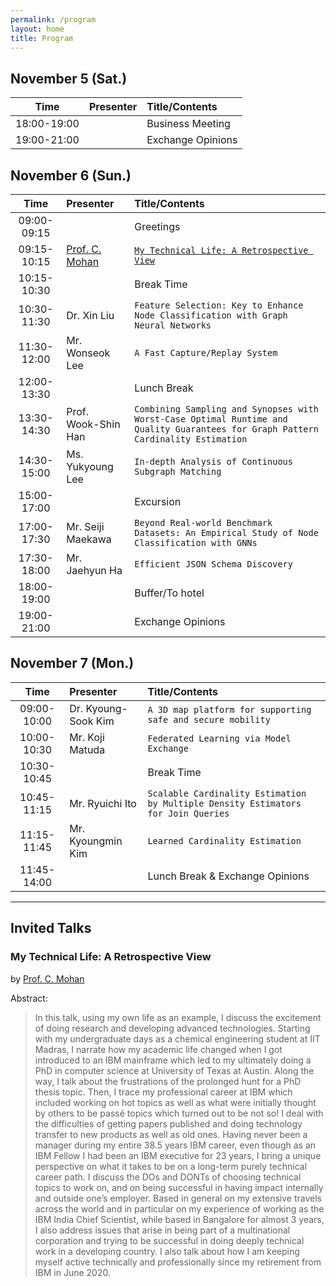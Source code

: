 ```yaml
---
permalink: /program
layout: home
title: Program
---
```


## November 5 (Sat.)

|Time|Presenter|Title/Contents|
|:-:|:-|:-|
|18:00-19:00||Business Meeting|
|19:00-21:00||Exchange Opinions|


## November 6 (Sun.)

|Time|Presenter|Title/Contents|
|:-:|:-|:-|
|09:00-09:15||Greetings|
|09:15-10:15|[Prof. C. Mohan](invitedspeakers.md)|[`My Technical Life: A Retrospective View`](#my-technical-life-a-retrospective-view)|
|10:15-10:30||Break Time|
|10:30-11:30|Dr. Xin Liu|`Feature Selection: Key to Enhance Node Classification with Graph Neural Networks`|
|11:30-12:00|Mr. Wonseok Lee|`A Fast Capture/Replay System`|
|12:00-13:30||Lunch Break|
|13:30-14:30|Prof. Wook-Shin Han|`Combining Sampling and Synopses with Worst-Case Optimal Runtime and Quality Guarantees for Graph Pattern Cardinality Estimation`|
|14:30-15:00|Ms. Yukyoung Lee|`In-depth Analysis of Continuous Subgraph Matching`|
|15:00-17:00||Excursion|
|17:00-17:30|Mr. Seiji Maekawa|`Beyond Real-world Benchmark Datasets: An Empirical Study of Node Classification with GNNs`|
|17:30-18:00|Mr. Jaehyun Ha|`Efficient JSON Schema Discovery`|
|18:00-19:00||Buffer/To hotel|
|19:00-21:00||Exchange Opinions|


## November 7 (Mon.)

|Time|Presenter|Title/Contents|
|:-:|:-|:-|
|09:00-10:00|Dr. Kyoung-Sook Kim|`A 3D map platform for supporting safe and secure mobility`|
|10:00-10:30|Mr. Koji Matuda|`Federated Learning via Model Exchange`|
|10:30-10:45||Break Time|
|10:45-11:15|Mr. Ryuichi Ito|`Scalable Cardinality Estimation by Multiple Density Estimators for Join Queries`|
|11:15-11:45|Mr. Kyoungmin Kim|`Learned Cardinality Estimation`|
|11:45-14:00||Lunch Break & Exchange Opinions|

---

## Invited Talks

### My Technical Life: A Retrospective View
by [Prof. C. Mohan](invitedspeakers.md)

Abstract:
> In this talk, using my own life as an example, I discuss the excitement of doing research and developing advanced technologies. Starting with my undergraduate days as a chemical engineering student at IIT Madras, I narrate how my academic life changed when I got introduced to an IBM mainframe which led to my ultimately doing a PhD in computer science at University of Texas at Austin. Along the way, I talk about the frustrations of the prolonged hunt for a PhD thesis topic. Then, I trace my professional career at IBM which included working on hot topics as well as what were initially thought by others to be passé topics which turned out to be not so! I deal with the difficulties of getting papers published and doing technology transfer to new products as well as old ones. Having never been a manager during my entire 38.5 years IBM career, even though as an IBM Fellow I had been an IBM executive for 23 years, I bring a unique perspective on what it takes to be on a long-term purely technical career path. I discuss the DOs and DONTs of choosing technical topics to work on, and on being successful in having impact internally and outside one’s employer. Based in general on my extensive travels across the world and in particular on my experience of working as the IBM India Chief Scientist, while based in Bangalore for almost 3 years, I also address issues that arise in being part of a multinational corporation and trying to be successful in doing deeply technical work in a developing country. I also talk about how I am keeping myself active technically and professionally since my retirement from IBM in June 2020.
